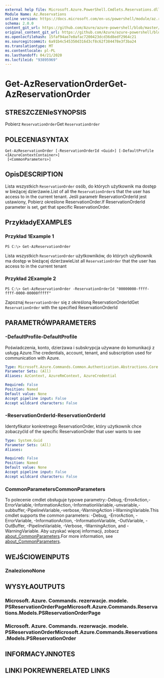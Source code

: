 ```yaml
---
external help file: Microsoft.Azure.PowerShell.Cmdlets.Reservations.dll-Help.xml
Module Name: Az.Reservations
online version: https://docs.microsoft.com/en-us/powershell/module/az.reservations/get-azreservationorder
schema: 2.0.0
content_git_url: https://github.com/Azure/azure-powershell/blob/master/src/Reservations/Reservations/help/Get-AzReservationOrder.md
original_content_git_url: https://github.com/Azure/azure-powershell/blob/master/src/Reservations/Reservations/help/Get-AzReservationOrder.md
ms.openlocfilehash: 15faf94ae7e0afac7200423dcd36d8edf2964c21
ms.sourcegitcommit: 6a91b4c545350d316d3cf8c62f384478e3f3ba24
ms.translationtype: MT
ms.contentlocale: pl-PL
ms.lasthandoff: 04/21/2020
ms.locfileid: "93895969"
---
```

# <span data-ttu-id="f7819-101">Get-AzReservationOrder</span><span class="sxs-lookup"><span data-stu-id="f7819-101">Get-AzReservationOrder</span></span>

## <span data-ttu-id="f7819-102">STRESZCZENIe</span><span class="sxs-lookup"><span data-stu-id="f7819-102">SYNOPSIS</span></span>
<span data-ttu-id="f7819-103">Pobierz `ReservationOrder`</span><span class="sxs-lookup"><span data-stu-id="f7819-103">Get `ReservationOrder`</span></span>

## <span data-ttu-id="f7819-104">POLECENIA</span><span class="sxs-lookup"><span data-stu-id="f7819-104">SYNTAX</span></span>

```
Get-AzReservationOrder [-ReservationOrderId <Guid>] [-DefaultProfile <IAzureContextContainer>]
 [<CommonParameters>]
```

## <span data-ttu-id="f7819-105">Opis</span><span class="sxs-lookup"><span data-stu-id="f7819-105">DESCRIPTION</span></span>
<span data-ttu-id="f7819-106">Lista wszystkich `ReservationOrder` osób, do których użytkownik ma dostęp w bieżącej dzierżawie.</span><span class="sxs-lookup"><span data-stu-id="f7819-106">List of all the `ReservationOrder`s that the user has access to in the current tenant.</span></span> <span data-ttu-id="f7819-107">Jeśli parametr ReservationOrderId jest ustawiony, Pobierz określone ReservationOrder.</span><span class="sxs-lookup"><span data-stu-id="f7819-107">If ReservationOrderId parameter is set, get that specific ReservationOrder.</span></span>

## <span data-ttu-id="f7819-108">Przykłady</span><span class="sxs-lookup"><span data-stu-id="f7819-108">EXAMPLES</span></span>

### <span data-ttu-id="f7819-109">Przykład 1</span><span class="sxs-lookup"><span data-stu-id="f7819-109">Example 1</span></span>
```
PS C:\> Get-AzReservationOrder
```

<span data-ttu-id="f7819-110">Lista wszystkich `ReservationOrder` użytkowników, do których użytkownik ma dostęp w bieżącej dzierżawie</span><span class="sxs-lookup"><span data-stu-id="f7819-110">List all `ReservationOrder` that the user has access to in the current tenant</span></span>

### <span data-ttu-id="f7819-111">Przykład 2</span><span class="sxs-lookup"><span data-stu-id="f7819-111">Example 2</span></span>
```
PS C:\> Get-AzReservationOrder -ReservationOrderId "00000000-ffff-ffff-0000-00000fffff"
```

<span data-ttu-id="f7819-112">Zapoznaj `ReservationOrder` się z określoną ReservationOrderId</span><span class="sxs-lookup"><span data-stu-id="f7819-112">Get `ReservationOrder` with the specified ReservationOrderId</span></span>

## <span data-ttu-id="f7819-113">PARAMETRÓW</span><span class="sxs-lookup"><span data-stu-id="f7819-113">PARAMETERS</span></span>

### <span data-ttu-id="f7819-114">-DefaultProfile</span><span class="sxs-lookup"><span data-stu-id="f7819-114">-DefaultProfile</span></span>
<span data-ttu-id="f7819-115">Poświadczenia, konto, dzierżawa i subskrypcja używane do komunikacji z usługą Azure.</span><span class="sxs-lookup"><span data-stu-id="f7819-115">The credentials, account, tenant, and subscription used for communication with Azure.</span></span>

```yaml
Type: Microsoft.Azure.Commands.Common.Authentication.Abstractions.Core.IAzureContextContainer
Parameter Sets: (All)
Aliases: AzContext, AzureRmContext, AzureCredential

Required: False
Position: Named
Default value: None
Accept pipeline input: False
Accept wildcard characters: False
```

### <span data-ttu-id="f7819-116">-ReservationOrderId</span><span class="sxs-lookup"><span data-stu-id="f7819-116">-ReservationOrderId</span></span>
<span data-ttu-id="f7819-117">Identyfikator konkretnego ReservationOrder, który użytkownik chce zobaczyć</span><span class="sxs-lookup"><span data-stu-id="f7819-117">Id of the specific ReservationOrder that user wants to see</span></span>

```yaml
Type: System.Guid
Parameter Sets: (All)
Aliases:

Required: False
Position: Named
Default value: None
Accept pipeline input: False
Accept wildcard characters: False
```

### <span data-ttu-id="f7819-118">CommonParameters</span><span class="sxs-lookup"><span data-stu-id="f7819-118">CommonParameters</span></span>
<span data-ttu-id="f7819-119">To polecenie cmdlet obsługuje typowe parametry:-Debug,-ErrorAction,-ErrorVariable,-InformationAction,-InformationVariable,-unvariable,-subbuffer,-PipelineVariable,-verbose,-WarningAction i-WarningVariable.</span><span class="sxs-lookup"><span data-stu-id="f7819-119">This cmdlet supports the common parameters: -Debug, -ErrorAction, -ErrorVariable, -InformationAction, -InformationVariable, -OutVariable, -OutBuffer, -PipelineVariable, -Verbose, -WarningAction, and -WarningVariable.</span></span> <span data-ttu-id="f7819-120">Aby uzyskać więcej informacji, zobacz [about_CommonParameters](http://go.microsoft.com/fwlink/?LinkID=113216).</span><span class="sxs-lookup"><span data-stu-id="f7819-120">For more information, see [about_CommonParameters](http://go.microsoft.com/fwlink/?LinkID=113216).</span></span>

## <span data-ttu-id="f7819-121">WEJŚCIOWE</span><span class="sxs-lookup"><span data-stu-id="f7819-121">INPUTS</span></span>

### <span data-ttu-id="f7819-122">Znaleziono</span><span class="sxs-lookup"><span data-stu-id="f7819-122">None</span></span>

## <span data-ttu-id="f7819-123">WYSYŁA</span><span class="sxs-lookup"><span data-stu-id="f7819-123">OUTPUTS</span></span>

### <span data-ttu-id="f7819-124">Microsoft. Azure. Commands. rezerwacje. modele. PSReservationOrderPage</span><span class="sxs-lookup"><span data-stu-id="f7819-124">Microsoft.Azure.Commands.Reservations.Models.PSReservationOrderPage</span></span>

### <span data-ttu-id="f7819-125">Microsoft. Azure. Commands. rezerwacje. modele. PSReservationOrder</span><span class="sxs-lookup"><span data-stu-id="f7819-125">Microsoft.Azure.Commands.Reservations.Models.PSReservationOrder</span></span>

## <span data-ttu-id="f7819-126">INFORMACYJN</span><span class="sxs-lookup"><span data-stu-id="f7819-126">NOTES</span></span>

## <span data-ttu-id="f7819-127">LINKI POKREWNE</span><span class="sxs-lookup"><span data-stu-id="f7819-127">RELATED LINKS</span></span>
